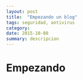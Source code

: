 ```yaml
---
layout: post
title:  "Empezando un blog"
tags: seguridad, antivirus
category: 
date: 2015-10-08
summary: descripcion
---
```


# Empezando
